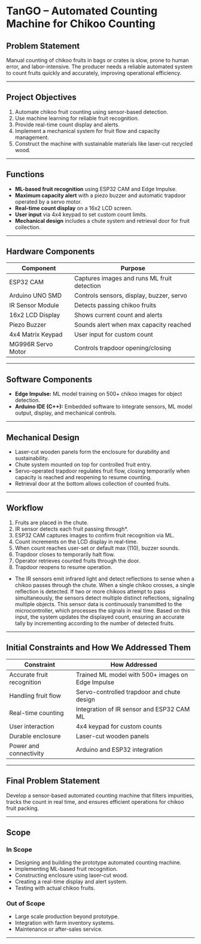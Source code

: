 # TanGO – Automated Counting Machine for Chikoo Counting

## Problem Statement
Manual counting of chikoo fruits in bags or crates is slow, prone to human error, and labor-intensive. The producer needs a reliable automated system to count fruits quickly and accurately, improving operational efficiency.

---

## Project Objectives
1. Automate chikoo fruit counting using sensor-based detection.  
2. Use machine learning for reliable fruit recognition.  
3. Provide real-time count display and alerts.  
4. Implement a mechanical system for fruit flow and capacity management.  
5. Construct the machine with sustainable materials like laser-cut recycled wood.

---

## Functions
- **ML-based fruit recognition** using ESP32 CAM and Edge Impulse.  
- **Maximum capacity alert** with a piezo buzzer and automatic trapdoor operated by a servo motor.  
- **Real-time count display** on a 16x2 LCD screen.  
- **User input** via 4x4 keypad to set custom count limits.  
- **Mechanical design** includes a chute system and retrieval door for fruit collection.

---

## Hardware Components

| Component           | Purpose                                      |
|---------------------|----------------------------------------------|
| ESP32 CAM           | Captures images and runs ML fruit detection  |
| Arduino UNO SMD     | Controls sensors, display, buzzer, servo     |
| IR Sensor Module    | Detects passing chikoo fruits                 |
| 16x2 LCD Display    | Shows current count and alerts                 |
| Piezo Buzzer        | Sounds alert when max capacity reached        |
| 4x4 Matrix Keypad   | User input for custom count                    |
| MG996R Servo Motor  | Controls trapdoor opening/closing             |

---

## Software Components
- **Edge Impulse:** ML model training on 500+ chikoo images for object detection.  
- **Arduino IDE (C++):** Embedded software to integrate sensors, ML model output, display, and mechanical controls.

---

## Mechanical Design
- Laser-cut wooden panels form the enclosure for durability and sustainability.  
- Chute system mounted on top for controlled fruit entry.  
- Servo-operated trapdoor regulates fruit flow, closing temporarily when capacity is reached and reopening to resume counting.  
- Retrieval door at the bottom allows collection of counted fruits.

---

## Workflow
1. Fruits are placed in the chute.  
2. IR sensor detects each fruit passing through*.  
3. ESP32 CAM captures images to confirm fruit recognition via ML.  
4. Count increments on the LCD display in real-time.  
5. When count reaches user-set or default max (110), buzzer sounds.  
6. Trapdoor closes to temporarily halt flow.  
7. Operator retrieves counted fruits through the door.  
8. Trapdoor reopens to resume operation.

* The IR sensors emit infrared light and detect reflections to sense when a chikoo passes through the chute. When a single chikoo crosses, a single reflection is detected. If two or more chikoos attempt to pass simultaneously, the sensors detect multiple distinct reflections, signaling multiple objects. This sensor data is continuously transmitted to the microcontroller, which processes the signals in real time. Based on this input, the system updates the displayed count, ensuring an accurate tally by incrementing according to the number of detected fruits.

---

## Initial Constraints and How We Addressed Them

| Constraint                  | How Addressed                                |
|----------------------------|---------------------------------------------|
| Accurate fruit recognition  | Trained ML model with 500+ images on Edge Impulse |
| Handling fruit flow         | Servo-controlled trapdoor and chute design  |
| Real-time counting          | Integration of IR sensor and ESP32 CAM ML   |
| User interaction            | 4x4 keypad for custom counts                  |
| Durable enclosure           | Laser-cut wooden panels                       |
| Power and connectivity      | Arduino and ESP32 integration                 |

---

## Final Problem Statement
Develop a sensor-based automated counting machine that filters impurities, tracks the count in real time, and ensures efficient operations for chikoo fruit packing.

---

## Scope

### In Scope
- Designing and building the prototype automated counting machine.  
- Implementing ML-based fruit recognition.  
- Constructing enclosure using laser-cut wood.  
- Creating a real-time display and alert system.  
- Testing with actual chikoo fruits.

### Out of Scope
- Large scale production beyond prototype.  
- Integration with farm inventory systems.  
- Maintenance or after-sales service.

---


